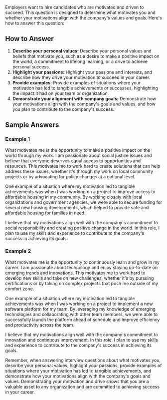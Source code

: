 
Employers want to hire candidates who are motivated and driven to succeed. This question is designed to determine what motivates you and whether your motivations align with the company's values and goals. Here's how to answer this question:

How to Answer
-------------

1. **Describe your personal values:** Describe your personal values and beliefs that motivate you, such as a desire to make a positive impact on the world, a commitment to lifelong learning, or a drive to achieve personal success.
2. **Highlight your passions:** Highlight your passions and interests, and describe how they drive your motivation to succeed in your career.
3. **Provide examples:** Provide examples of situations where your motivation has led to tangible achievements or successes, highlighting the impact it had on your team or organization.
4. **Demonstrate your alignment with company goals:** Demonstrate how your motivations align with the company's goals and values, and how you plan to contribute to the company's success.

Sample Answers
--------------

### Example 1

What motivates me is the opportunity to make a positive impact on the world through my work. I am passionate about social justice issues and believe that everyone deserves equal access to opportunities and resources. This motivates me to work hard to create solutions that can help address these issues, whether it's through my work on local community projects or by advocating for policy changes at a national level.

One example of a situation where my motivation led to tangible achievements was when I was working on a project to improve access to affordable housing in my community. By working closely with local organizations and government agencies, we were able to secure funding for several new housing developments, which helped to provide safe and affordable housing for families in need.

I believe that my motivations align well with the company's commitment to social responsibility and creating positive change in the world. In this role, I plan to use my skills and experience to contribute to the company's success in achieving its goals.

### Example 2

What motivates me is the opportunity to continuously learn and grow in my career. I am passionate about technology and enjoy staying up-to-date on emerging trends and innovations. This motivates me to work hard to develop new skills and take on new challenges, whether it's by pursuing certifications or by taking on complex projects that push me outside of my comfort zone.

One example of a situation where my motivation led to tangible achievements was when I was working on a project to implement a new software platform for my team. By leveraging my knowledge of emerging technologies and collaborating with other team members, we were able to successfully launch the platform ahead of schedule and improve efficiency and productivity across the team.

I believe that my motivations align well with the company's commitment to innovation and continuous improvement. In this role, I plan to use my skills and experience to contribute to the company's success in achieving its goals.

Remember, when answering interview questions about what motivates you, describe your personal values, highlight your passions, provide examples of situations where your motivation has led to tangible achievements, and demonstrate how your motivations align with the company's goals and values. Demonstrating your motivation and drive shows that you are a valuable asset to any organization and are committed to achieving success in your career.
